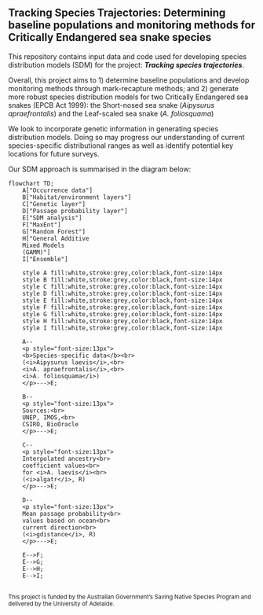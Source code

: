 ## Tracking Species Trajectories: Determining baseline populations and monitoring methods for Critically Endangered sea snake species

This repository contains input data and code used for developing species distribution models (SDM) for the project: <i><b>Tracking species trajectories</i></b>.

Overall, this project aims to 1) determine baseline populations and develop monitoring methods through mark-recapture methods; and 2) generate more robust species distribution models for two Critically Endangered sea snakes (EPCB Act 1999): the Short-nosed sea snake (<i>Aipysurus apraefrontalis</i>) and the Leaf-scaled sea snake (<i>A. foliosquama</i>)

We look to incorporate genetic information in generating species distribution models. Doing so may progress our understanding of current species-specific distributional ranges as well as identify potential key locations for future surveys.

Our SDM approach is summarised in the diagram below:


```mermaid
flowchart TD;
    A["Occurrence data"]
    B["Habitat/environment layers"]
    C["Genetic layer"]
    D["Passage probability layer"]
    E["SDM analysis"]
    F["MaxEnt"]
    G["Random Forest"]
    H["General Additive 
    Mixed Models
    (GAMM)"]
    I["Ensemble"]
    
    style A fill:white,stroke:grey,color:black,font-size:14px
    style B fill:white,stroke:grey,color:black,font-size:14px
    style C fill:white,stroke:grey,color:black,font-size:14px
    style D fill:white,stroke:grey,color:black,font-size:14px
    style E fill:white,stroke:grey,color:black,font-size:14px
    style F fill:white,stroke:grey,color:black,font-size:14px
    style G fill:white,stroke:grey,color:black,font-size:14px
    style H fill:white,stroke:grey,color:black,font-size:14px
    style I fill:white,stroke:grey,color:black,font-size:14px

    A--
    <p style="font-size:13px">
    <b>Species-specific data</b><br> 
    (<i>Aipysurus laevis</i>,<br>
    <i>A. apraefrontalis</i>,<br>
    <i>A. foliosquama</i>)
    </p>--->E;

    B--
    <p style="font-size:13px">
    Sources:<br>
    UNEP, IMOS,<br> 
    CSIRO, BioOracle
    </p>--->E;
    
    C--
    <p style="font-size:13px">
    Interpolated ancestry<br>
    coefficient values<br>
    for <i>A. laevis</i><br>
    (<i>algatr</i>, R)
    </p>--->E;
    
    D--
    <p style="font-size:13px">
    Mean passage probability<br>
    values based on ocean<br>
    current direction<br>
    (<i>gdistance</i>, R)
    </p>--->E;
    
    E-->F;
    E-->G;
    E-->H;
    E-->I;
```


##
<sub>This project is funded by the Australian Government’s Saving Native Species Program and delivered by the University of Adelaide.</sub>